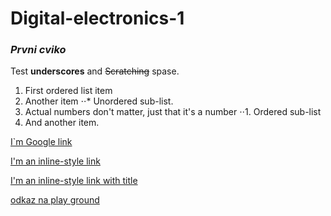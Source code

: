 # Digital-electronics-1

### __*Prvni cviko*__

Test __underscores__ and ~~Scratching~~ spase.

1. First ordered list item
2. Another item
⋅⋅* Unordered sub-list. 
1. Actual numbers don't matter, just that it's a number
⋅⋅1. Ordered sub-list
4. And another item.

[I`m Google link](https://www.google.com)

[I'm an inline-style link](https://www.google.com)

[I'm an inline-style link with title](https://www.google.com "Google's Homepage")

[odkaz na play ground](https://www.edaplayground.com/x/NGst)
